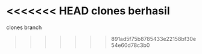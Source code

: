 <<<<<<< HEAD
clones berhasil
=======
clones branch
>>>>>>> 891ad5f75b8785433e22158bf30e54e60d78c3b0

